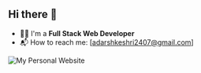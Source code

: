 ## Hi there 👋


- 👨‍🎓 I'm a **Full Stack Web Developer**
- 📬 How to reach me: [adarshkeshri2407@gmail.com]
<img alt="My Personal Website" src="https://img.shields.io/static/v1?color=%237733ff&label=Website&message=Portfolio&style=flat&logo=amp&logoColor=ffffff&labelColor=161937">
</a>
